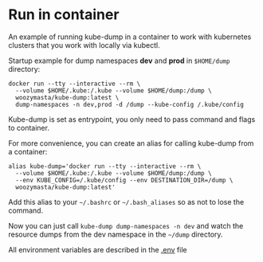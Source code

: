 # Run in container

An example of running kube-dump in a container to work with kubernetes clusters that you work with locally via kubectl.

Startup example for dump namespaces **dev** and **prod** in `$HOME/dump` directory:

```shell
docker run --tty --interactive --rm \
  --volume $HOME/.kube:/.kube --volume $HOME/dump:/dump \
  woozymasta/kube-dump:latest \
  dump-namespaces -n dev,prod -d /dump --kube-config /.kube/config
```

Kube-dump is set as entrypoint, you only need to pass command and flags to container.

For more convenience, you can create an alias for calling kube-dump from a container:

```shell
alias kube-dump='docker run --tty --interactive --rm \
  --volume $HOME/.kube:/.kube --volume $HOME/dump:/dump \
  --env KUBE_CONFIG=/.kube/config --env DESTINATION_DIR=/dump \
  woozymasta/kube-dump:latest'
```

Add this alias to your `~/.bashrc` or `~/.bash_aliases` so as not to lose the command.

Now you can just call `kube-dump dump-namespaces -n dev` and watch the resource dumps from the dev namespace in the `~/dump` directory.

All environment variables are described in the [.env](../.env) file

